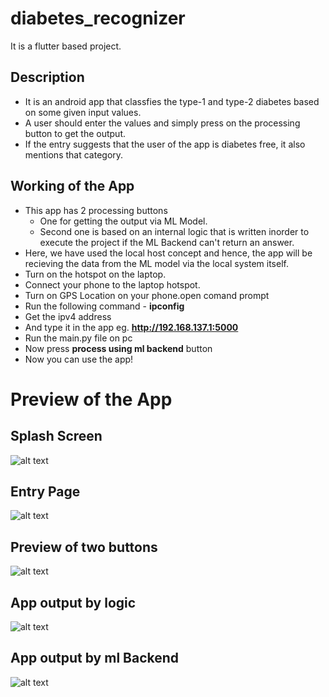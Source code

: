 # diabetes_recognizer

It is a flutter based project.

## Description

- It is an android app that classfies the type-1 and type-2 diabetes based on some given input values.
- A user should enter the values and simply press on the processing button to get the output.
- If the entry suggests that the user of the app is diabetes free, it also mentions that category.

## Working of the App
- This app has 2 processing buttons
  - One for getting the output via ML Model.
  - Second one is based on an internal logic that is written inorder to execute the project if the ML Backend can't return an answer.
- Here, we have used the local host concept and hence, the app will be recieving the data from the ML model via the local system itself.
- Turn on the hotspot on the laptop.
- Connect your phone to the laptop hotspot.
- Turn on GPS Location on your phone.open comand prompt
- Run the following command - **ipconfig**
- Get the ipv4 address
- And type it in the app eg. **http://192.168.137.1:5000**
- Run the main.py file on pc
- Now press **process using ml backend** button
- Now you can use the app!


# Preview of the App

## Splash Screen
![alt text](https://github.com/PSSubramanya/diabetes-recognizer-app/blob/master/assets/images/1.jpeg)

## Entry Page
![alt text](https://github.com/PSSubramanya/diabetes-recognizer-app/blob/master/assets/images/2.jpeg)

## Preview of two buttons
![alt text](https://github.com/PSSubramanya/diabetes-recognizer-app/blob/master/assets/images/3.jpeg)

## App output by logic
![alt text](https://github.com/PSSubramanya/diabetes-recognizer-app/blob/master/assets/images/4.jpeg)

## App output by ml Backend
![alt text](https://github.com/PSSubramanya/diabetes-recognizer-app/blob/master/assets/images/5.jpeg)
